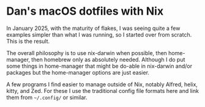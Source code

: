 # Dan's macOS dotfiles with Nix

In January 2025, with the maturity of flakes, I was seeing quite a few examples simpler than what I
was running, so I started over from scratch. This is the result.

The overall philosophy is to use nix-darwin when possible, then home-manager, then homebrew only as
absolutely needed. Although I do put some things in home-manager that might be do-able in nix-darwin
and/or packages but the home-manager options are just easier.

A few programs I find easier to manage outside of Nix, notably Alfred, helix, kitty, and Zed. For
these I use the traditional config file formats here and link them from `~/.config/` or similar.
